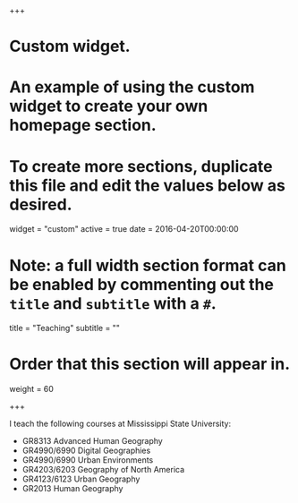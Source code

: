 +++
# Custom widget.
# An example of using the custom widget to create your own homepage section.
# To create more sections, duplicate this file and edit the values below as desired.
widget = "custom"
active = true
date = 2016-04-20T00:00:00

# Note: a full width section format can be enabled by commenting out the `title` and `subtitle` with a `#`.
title = "Teaching"
subtitle = ""

# Order that this section will appear in.
weight = 60

+++

I teach the following courses at Mississippi State University:

- GR8313 Advanced Human Geography
- GR4990/6990 Digital Geographies
- GR4990/6990 Urban Environments
- GR4203/6203 Geography of North America
- GR4123/6123 Urban Geography
- GR2013 Human Geography
